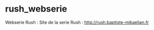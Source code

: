 rush_webserie
=============

Webserie Rush :
Site de la serie Rush : http://rush.baptiste-mikaelian.fr
